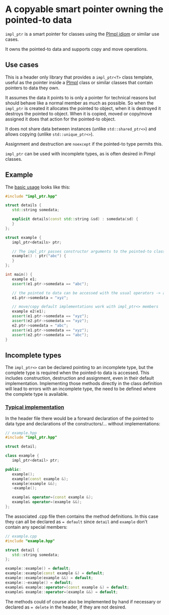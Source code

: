 # A copyable smart pointer owning the pointed-to data

`impl_ptr` is a smart pointer for classes using the [PImpl idiom][1] or similar
use cases.

It owns the pointed-to data and supports copy and move operations.

## Use cases

This is a header only library that provides a `impl_ptr<T>` class template, useful
as the pointer inside a [PImpl][1] class or similar classes that contain
pointers to data they own.

It assumes the data it points to is only a pointer for technical reasons but should
behave like a normal member as much as possible. So when the `impl_ptr` is created
it allocates the pointed to object, when it is destroyed it destroys the pointed to
object. When it is copied, moved or copy/move assigned it does that action for the
pointed-to object.

It does not share data between instances (unlike `std::shared_ptr<>`) and allows
copying (unlike `std::unique_ptr<>`).

Assignment and destruction are `noexcept` if the pointed-to type permits this.

`impl_ptr` can be used with incomplete types, as is often desired in Pimpl classes.

## Example

The [basic usage](examples/basic/) looks like this:

```cpp
#include "impl_ptr.hpp"

struct details {
   std::string somedata;

   explicit details(const std::string &sd) : somedata(sd) {
   }
};

struct example {
   impl_ptr<details> ptr;

   // The impl_ptr passes constructor arguments to the pointed-to class
   example() : ptr("abc") {
   }
};

int main() {
   example e1;
   assert(e1.ptr->somedata == "abc");

   // the pointed to data can be accessed with the usual operators -> and *
   e1.ptr->somedata = "xyz";

   // move/copy default implementations work with impl_ptr<> members
   example e2(e1);
   assert(e1.ptr->somedata == "xyz");
   assert(e2.ptr->somedata == "xyz");
   e2.ptr->somedata = "abc";
   assert(e1.ptr->somedata == "xyz");
   assert(e2.ptr->somedata == "abc");
}
```

## Incomplete types

The `impl_ptr<>` can be declared pointing to an incomplete type, but the
complete type is required when the pointed-to data is accessed. This
includes construction, destruction and assignment, even in their default
implementation. Implementing those methods directly in the class definition
will lead to errors with an incomplete type, the need to be defined where
the complete type is available.

### [Typical implementation](examples/incomplete/)

In the header file there would be a forward declaration of the pointed to data type
and declarations of the constructors/... without implementations:

```cpp
// example.hpp
#include "impl_ptr.hpp"

struct detail;

class example {
   impl_ptr<detail> ptr;

public:
   example();
   example(const example &);
   example(example &&);
   ~example();

   example& operator=(const example &);
   example& operator=(example &&);
};
```

The associated .cpp file then contains the method definitions. In this case they can
all be declared as `= default` since `detail` and `example` don't contain any special
members:

```cpp
// example.cpp
#include "example.hpp"

struct detail {
   std::string somedata;
};

example::example() = default;
example::example(const example &) = default;
example::example(example &&) = default;
example::~example() = default;
example& example::operator=(const example &) = default;
example& example::operator=(example &&) = default;
```

The methods could of course also be implemented by hand if necessary or declared
as `= delete` in the header, if they are not desired.

 [1]: http://en.cppreference.com/w/cpp/language/pimpl

